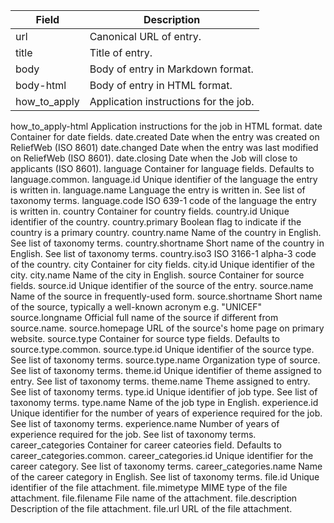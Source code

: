 |Field|	Description|
|---|----|
|url|	Canonical URL of entry.|
|title|	Title of entry.|
|body	|Body of entry in Markdown format.|
|body-html	|Body of entry in HTML format.|
|how_to_apply	|Application instructions for the job.
how_to_apply-html	Application instructions for the job in HTML format.
date	Container for date fields.
date.created	Date when the entry was created on ReliefWeb (ISO 8601)
date.changed	Date when the entry was last modified on ReliefWeb (ISO 8601).
date.closing	Date when the Job will close to applicants (ISO 8601).
language	Container for language fields. Defaults to language.common.
language.id	Unique identifier of the language the entry is written in.
language.name	Language the entry is written in. See list of taxonomy terms.
language.code	ISO 639-1 code of the language the entry is written in.
country	Container for country fields.
country.id	Unique identifier of the country.
country.primary	Boolean flag to indicate if the country is a primary country.
country.name	Name of the country in English. See list of taxonomy terms.
country.shortname	Short name of the country in English. See list of taxonomy terms.
country.iso3	ISO 3166-1 alpha-3 code of the country.
city	Container for city fields.
city.id	Unique identifier of the city.
city.name	Name of the city in English.
source	Container for source fields.
source.id	Unique identifier of the source of the entry.
source.name	Name of the source in frequently-used form.
source.shortname	Short name of the source, typically a well-known acronym e.g. "UNICEF"
source.longname	Official full name of the source if different from source.name.
source.homepage	URL of the source's home page on primary website.
source.type	Container for source type fields. Defaults to source.type.common.
source.type.id	Unique identifier of the source type. See list of taxonomy terms.
source.type.name	Organization type of source. See list of taxonomy terms.
theme.id	Unique identifier of theme assigned to entry. See list of taxonomy terms.
theme.name	Theme assigned to entry. See list of taxonomy terms.
type.id	Unique identifier of job type. See list of taxonomy terms.
type.name	Name of the job type in English.
experience.id	Unique identifier for the number of years of experience required for the job. See list of taxonomy terms.
experience.name	Number of years of experience required for the job. See list of taxonomy terms.
career_categories	Container for career cateories field. Defaults to career_categories.common.
career_categories.id	Unique identifier for the career category. See list of taxonomy terms.
career_categories.name	Name of the career category in English. See list of taxonomy terms.
file.id	Unique identifier of the file attachment.
file.mimetype	MIME type of the file attachment.
file.filename	File name of the attachment.
file.description	Description of the file attachment.
file.url	URL of the file attachment.
